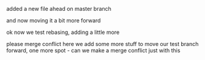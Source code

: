 added a new file ahead on master branch

and now moving it a bit more forward

ok now we test rebasing, adding a little more

please merge conflict
here we add some more stuff to move our test branch forward, one more spot - can we make a merge conflict just with this

